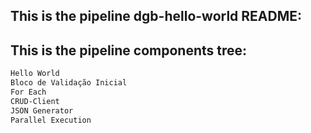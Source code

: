 ## This is the pipeline dgb-hello-world README:
## This is the pipeline components tree:
```bash
Hello World
Bloco de Validação Inicial
For Each
CRUD-Client
JSON Generator
Parallel Execution
```
